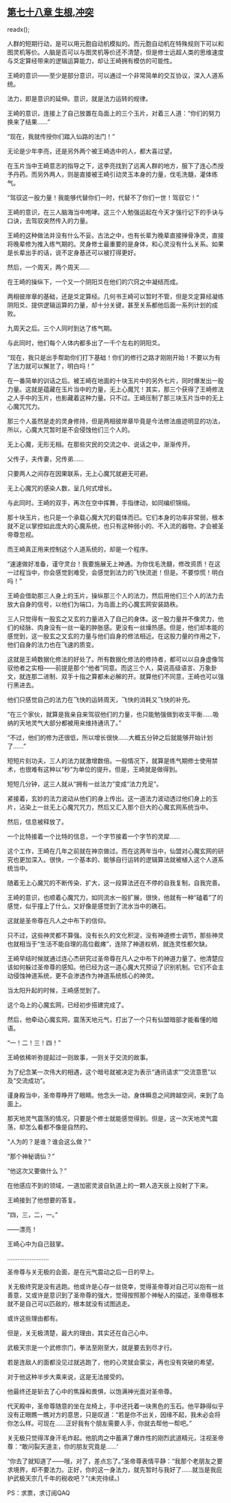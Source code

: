 ## [第七十八章 生根,冲突](https://www.xxbiquge.com/11_11207/9082589.html)
readx();

  人群的短期行动，是可以用元胞自动机模拟的。而元胞自动机在特殊规则下可以和图灵机等价。人脑是否可以与图灵机等价还不清楚，但是修士远超人类的思维速度与爻定算经带来的逻辑运算能力，却让王崎拥有模仿的可能性。

  王崎的意识——至少是部分意识，可以通过一个非常简单的交互协议，深入人道系统。

  法力，即是意识的延伸。意识，就是法力运转的规律。

  王崎的意识，连接上了自己放置在岛面上的三个玉片，对着三人道：“你们的努力换来了结果……”

  “现在，我就传授你们踏入仙路的法门！”

  无论是少年李亮，还是另外两个被王崎选中的人，都大喜过望。

  在玉片当中王崎意志的指导之下，这李亮找到了远离人群的地方，服下了连心杰授予丹药。而另外两人，则是直接被王崎引动灵玉本身的力量，伐毛洗髓，灌体练气。

  “驾驭这一股力量！我能够代替你们一时，代替不了你们一世！驾驭它！”

  王崎的意识，在三人脑海当中咆哮。这三个人勉强运起在今天才强行记下的手诀与口诀，去驾驭突然传入的力量。

  王崎的这种做法并没有什么不妥。古法之中，也有长辈为晚辈直接掸骨净灵，直接将晚辈修为推入练气期的。灵身修士最重要的是身体，和心灵没有什么关系。如果是长辈出手的话，说不定身基还可以被打得更好。

  然后，一个周天，两个周天……

  在王崎的操纵下，一个又一个阴阳爻在他们的穴窍之中凝结而成。

  两相彼岸章的基础，还是爻定算经。几何书王崎可以暂时不管，但是爻定算经凝练阴阳爻、提供逻辑运算的力量，却十分关键，甚至关系都他后面一系列计划的成败。

  九周天之后。三个人同时到达了练气期。

  与此同时，他们每个人体内都多出了一千个左右的阴阳爻。

  “现在，我只是出手帮助你们打下基础！你们的修行之路才刚刚开始！不要以为有了法力就可以懈怠了，明白吗！”

  在一番简单的训话之后。被王崎在地面的十块玉片中的另外七片，同时爆发出一股力量。这就是蕴藏在玉片当中的力量，无上心魔咒！其实，那三个获得了王崎修法之人手中的玉片，也影藏着这种力量。只不过。王崎压制了那三块玉片当中的无上心魔咒咒力。

  那三个人虽然是走的灵身修持，但是两相彼岸章毕竟是今法修法痕迹明显的功法，所以，心魔大咒暂时是不会侵蚀他们三个人的。

  无上心魔，无形无相。在那些灾民的交流之中、说话之中，渐渐传开。

  父传子，夫传妻，兄传弟……

  只要两人之间存在因果联系，无上心魔咒就避无可避。

  无上心魔咒的感染人数，呈几何式增长。

  与此同时。王崎的双手，再次在空中挥舞，手指律动，如同编织锦缎。

  那十块玉片，也只是一个承载心魔大咒的载体而已。它们本身的功率非常弱，根本就不足以掌控如此庞大的心魔系统，也只有这种弱小的、不入流的器物，才会被圣帝尊忽视。

  而王崎真正用来控制这个人道系统的，却是一个程序。

  “速速做好准备，谨守灵台！我要施展无上神通。为你伐毛洗髓，修改资质！在这一过程当中，你会感觉到难受，会感觉到法力的飞快流逝！但是。不要惊慌！明白吗！”

  王崎会借助那三人身上的玉片，操纵那三个人的法力，然后用他们三个人的法力去放大自身的信号，以他们为端口，为岛面上的心魔玄网安装路秩。

  三人只觉得有一股玄之又玄的力量进入了自己的身体。这一股力量并不像灵力，他们的经脉、肉身没有一丝一毫的肿胀感。更没有一丝燥热感。但是，他们却本能的感觉到，这一股玄之又玄的力量与他们自身的修法相近。在这股力量的作用之下，他们自身的法力也在飞速的质变。

  这就是王崎数据化修法的好处了。所有数据化修法的修持者，都可以以自身虚像驾驭他者之实相——前提是那个“他者”同意。而这三个人，莫说高级语言、万象卦文，就连那二进制、双手十指之算都未必解的开。就算他们不同意，王崎也可以强行黑进去。

  他们只感觉自己的法力在飞快的运转周天，飞快的消耗又飞快的补充。

  “在三个家伙，就算是我亲自来驾驭他们的力量，也只能勉强做到收支平衡……吸纳的天地灵气大部分都被用来维持通讯了。”

  “不过，他们的修为还很低，所以增长很快……大概五分钟之后就能够开始计划了……”

  短短片刻功夫，三人的法力就激增数倍。一般情况下，就算是练气期修士使用禁术，也很难有这种以“秒”为单位的提升。但是，王崎就是做得到。

  短短几分钟，这三人就从“拥有一丝法力”变成“法力充足”。

  紧接着，玄妙的法力波动从他们的身上传出。这一道法力波动透过他们身上的玉片，沾染上一丝无上心魔咒咒力，然后又汇入那个巨大的心魔玄网系统当中。

  然后，信息被释放了。

  一个比特接着一个比特的信息，一个字节接着一个字节的灵犀……

  这个工作，王崎在几年之前就在神京做过。而在这两年当中，仙盟对心魔玄网的研究也更加深入。很快，一个基本的、能够自行运转的逻辑算法就被植入这个人道系统当中。

  随着无上心魔咒的不断传染、扩大，这一段算法还在不停的自我复制，自我完善。

  王崎的意识，也顺着心魔咒力，如同流水一般扩展，很快，他就有一种“磕着”了的感觉，似乎撞上了什么，又好像是感觉到了流水当中的礁石。

  这就是圣帝尊在凡人之中布下的信仰。

  只不过，这些神灵都不算强。没有长久的文化积淀，没有神道修士调节，那些神灵也就相当于“生活不能自理的高位截瘫”，连除了神道权柄，就连灵性都欠缺。

  王崎早结时候就通过连心杰研究过圣帝尊在凡人之中布下的神道力量了。他清楚应该如何躲过圣帝尊的感知。他已经为这一道心魔大咒预设了识别机制。它们不会主动侵蚀神道系统，更不会渗透作为神道系统核心的神灵。

  当太阳升起的时候，王崎感觉到了。

  这个岛上的心魔玄网，已经初步搭建完成了。

  然后，他牵动心魔玄网，震荡天地元气，打出了一个只有仙盟暗部才能看懂的暗语。

  “一！二！三！四！”

  王崎依稀听弥提起过一则故事，一则关于交流的故事。

  为了纪念某一次伟大的相遇，这个暗号就被决定为表示“通讯请求”“交流意愿”以及“交流成功”。

  谨身殿当中，圣帝尊睁开了眼睛。他念头一动，身体瞬息之间跨越空间，来到了岛面上。

  那天地灵气震荡的情况，只要是个修士就能感觉得到。但是，这一次天地灵气震荡，却怎么看都不像是自然的。

  “人为的？是谁？谁会这么做？”

  “那个神秘谪仙？”

  “他这次又要做什么？”

  在他感应不到的领域，一道加密灵波自轨道上的一颗人造天辰上投射了下来。

  王崎接到了他想要的答复。

  “四，三，二，一。”

  ——漂亮！

  王崎心中为自己鼓掌。

  ……………………

  圣帝尊与关无极的会面，是在元气震动之后一日的早上。

  关无极终究是没有逃跑。他或许是心存一丝侥幸，觉得圣帝尊对自己可以抱有一丝善意，又或许是意识到了圣帝尊的强大，觉得按照那个神秘人的描述，圣帝尊根本就不是自己可以匹敌的，根本就没有试图逃走。

  或许这些理由都有。

  但是，关无极清楚，最大的理由，其实还在自己心中。

  武极天宗是一个武修宗门，拳法至刚至大，就是要去到尽才行。

  若是连敌人的面都没见过就逃跑了，他的心灵就会蒙尘，再也没有突破的希望。

  对于他这种半步大乘来说，这是无法接受的。

  他最终还是斩去了心中的焦躁和畏惧，以饱满神光面对圣帝尊。

  代天殿中，圣帝尊随意的坐在龙椅上，手中还托着一块黑色的玉石。他平静得似乎没有正眼瞧一瞧对方的意思，只是叹道：“若是你不出关，因缘不起，我未必会将你怎么样。可现在……正好我有个朋友需要人手，你就去帮他一帮吧。”

  关无极只觉得浑身汗毛炸起。他肌肉之中蓄满了爆炸性的刚烈武道精元，注视圣帝尊：“敢问裂天道主，你的朋友究竟是……‘

  “你去了就知道了——哦，对了，差点忘了。”圣帝尊表情平静：“我那个老朋友之要求境界，却不要法力。正好，你的这一身法力，就先暂时与我好了……就当是我庇护武极天宗几千年的税收吧？”(未完待续。)

  PS：求票，求订阅QAQ
